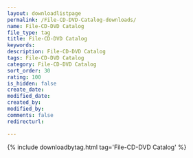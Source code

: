 ```yaml
---
layout: downloadlistpage
permalink: /File-CD-DVD-Catalog-downloads/
name: File-CD-DVD Catalog
file_type: tag
title: File-CD-DVD Catalog
keywords:
description: File-CD-DVD Catalog
tags: File-CD-DVD Catalog
category: File-CD-DVD Catalog
sort_order: 30
rating: 100
is_hidden: false
create_date:
modified_date:
created_by:
modified_by:
comments: false
redirecturl:

---
```

 {% include downloadbytag.html tag='File-CD-DVD Catalog' %}
